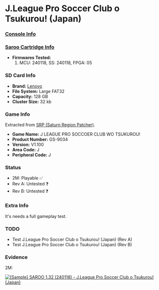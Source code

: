 # J.League Pro Soccer Club o Tsukurou! (Japan)

### [Console Info](../../../../Info/Consoles/VA13/README.md)

### [Saroo Cartridge Info](../../../../Info/Cartridges/RetroGameParadiseStore/1.32F/README.md)

- <b>Firmwares Tested:</b>
  1. MCU: 240118, SS: 240118, FPGA: 05

### SD Card Info

- <b>Brand:</b> [Lenovo](https://s.click.aliexpress.com/e/_DBowUFx)
- <b>File System:</b> Large FAT32
- <b>Capacity:</b> 128 GB
- <b>Cluster Size:</b> 32 kb

### Game Info

Extracted from [SRP (Saturn Region Patcher)](https://segaxtreme.net/resources/saturn-region-patcher.81/download).

- <b>Game Name:</b> J LEAGUE PRO SOCCOER CLUB WO TSUKUROU!
- <b>Product Number:</b> GS-9034
- <b>Version:</b> V1.100
- <b>Area Code:</b> J
- <b>Peripheral Code:</b> J

### Status

- 2M: Playable :white_check_mark:
- Rev A: Untested :question:
- Rev B: Untested :question:

### Extra Info

It's needs a full gameplay test.

### TODO

- Test J.League Pro Soccer Club o Tsukurou! (Japan) (Rev A)
- Test J.League Pro Soccer Club o Tsukurou! (Japan) (Rev B)

### Evidence

2M:

[![[Sample] SAROO 1.32 (240118) - J.League Pro Soccer Club o Tsukurou! (Japan)](https://img.youtube.com/vi/IxoQGohTcuo/0.jpg)](https://www.youtube.com/watch?v=IxoQGohTcuo)
